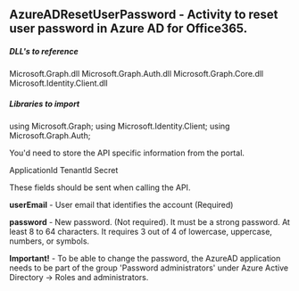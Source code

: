 ## AzureADResetUserPassword - Activity to reset user password in Azure AD for Office365.

##### DLL's to reference
Microsoft.Graph.dll
Microsoft.Graph.Auth.dll
Microsoft.Graph.Core.dll
Microsoft.Identity.Client.dll

##### Libraries to import
using Microsoft.Graph;
using Microsoft.Identity.Client;
using Microsoft.Graph.Auth;

You'd need to store the API specific information from the portal.

ApplicationId
TenantId
Secret

These fields should be sent when calling the API.

**userEmail**	    - User email that identifies the account (Required) 	                    

**password**		- New password. (Not required). It must be a strong password.  At least 8 to 64 characters. It requires 3 out of 4 of lowercase, uppercase, numbers, or symbols.

**Important!** - To be able to change the password, the AzureAD application needs to be part of the group 'Password administrators' under Azure Active Directory -> Roles and administrators.
